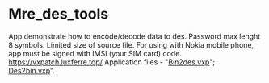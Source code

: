 # Mre_des_tools
App demonstrate how to encode/decode data to des.  Password max lenght 8 symbols. Limited size of source file.
For using with Nokia mobile phone, app must be signed with IMSI (your SIM card) code.
https://vxpatch.luxferre.top/
Application files - "[Bin2des.vxp](https://github.com/RDZDX/mre_des_tools/blob/main/Bin2des.vxp?raw=true)"; [Des2bin.vxp](https://github.com/RDZDX/mre_des_tools/blob/main/Des2bin.vxp?raw=true)".

